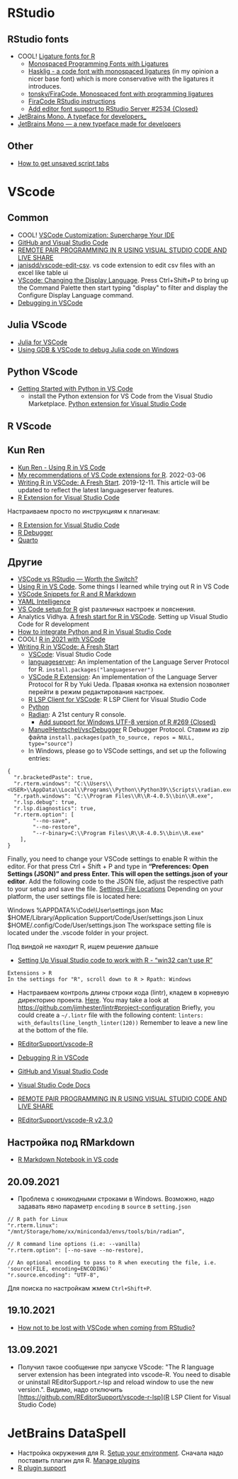 # RStudio

## RStudio fonts
- COOL! [Ligature fonts for R](https://benjaminlmoore.wordpress.com/2017/07/19/ligature-fonts-for-r/)
	- [Monospaced Programming Fonts with Ligatures](https://www.hanselman.com/blog/MonospacedProgrammingFontsWithLigatures.aspx)
	- [Hasklig - a code font with monospaced ligatures](https://github.com/i-tu/Hasklig) (in my opinion a nicer base font) which is more conservative with the ligatures it introduces.
	- [tonsky/FiraCode. Monospaced font with programming ligatures](https://github.com/tonsky/FiraCode)
	- [FiraCode RStudio instructions](https://github.com/tonsky/FiraCode/wiki/RStudio-instructions)
	- [Add editor font support to RStudio Server #2534 {Closed}](https://github.com/rstudio/rstudio/issues/2534)
- [JetBrains Mono. A typeface for developers_](https://www.jetbrains.com/lp/mono/)
- [JetBrains Mono — a new typeface made for developers](https://blog.jetbrains.com/blog/2020/01/15/jetbrains-mono-a-new-font-made-for-developers/)


## Other
- [How to get unsaved script tabs](https://stackoverflow.com/questions/35223435/how-to-get-unsaved-script-tabs)


# VScode

## Common
- COOL! [VSCode Customization: Supercharge Your IDE](https://dev.to/iashin/vscode-customization-supercharge-your-ide-43fn)
- [GitHub and Visual Studio Code](https://vscode.github.com/)
- [REMOTE PAIR PROGRAMMING IN R USING VISUAL STUDIO CODE AND LIVE SHARE](https://ivelasq.rbind.io/blog/vscode-live-share/)
- [janisdd/vscode-edit-csv](https://github.com/janisdd/vscode-edit-csv). vs code extension to edit csv files with an excel like table ui
- [VScode: Changing the Display Language](https://code.visualstudio.com/docs/getstarted/locales). Press Ctrl+Shift+P to bring up the Command Palette then start typing "display" to filter and display the Configure Display Language command.
- [Debugging in VSCode](https://code.visualstudio.com/docs/editor/debugging)

## Julia VScode
- [Julia for VSCode](https://www.julia-vscode.org/)
- [Using GDB & VSCode to debug Julia code on Windows](https://vchuravy.dev/notes/2021/09/vscode-gdb/)

## Python VScode
- [Getting Started with Python in VS Code](https://code.visualstudio.com/docs/python/python-tutorial)
	- install the Python extension for VS Code from the Visual Studio Marketplace. [Python extension for Visual Studio Code](https://marketplace.visualstudio.com/items?itemName=ms-python.python)

## R VScode

## Kun Ren
- [Kun Ren - Using R in VS Code](https://www.youtube.com/watch?v=9xXBDU2z_8Y)
- [My recommendations of VS Code extensions for R](https://renkun.me/2022/03/06/my-recommendations-of-vs-code-extensions-for-r/). 2022-03-06
- [Writing R in VSCode: A Fresh Start](https://renkun.me/2019/12/11/writing-r-in-vscode-a-fresh-start/). 2019-12-11. This article will be updated to reflect the latest languageserver features.
- [R Extension for Visual Studio Code](https://github.com/REditorSupport/vscode-R)

Настраиваем просто по инструкциям к плагинам:
- [R Extension for Visual Studio Code](https://marketplace.visualstudio.com/items?itemName=REditorSupport.r)
- [R Debugger](https://marketplace.visualstudio.com/items?itemName=RDebugger.r-debugger)
- [Quarto](https://marketplace.visualstudio.com/items?itemName=quarto.quarto)

## Другие
- [VSCode vs RStudio — Worth the Switch?](https://towardsdatascience.com/vscode-vs-rstudio-worth-the-switch-7a4415fc3275)
- [Using R in VS Code](https://schiff.co.nz/blog/r-and-vscode/). Some things I learned while trying out R in VS Code
- [VSCode Snippets for R and R Markdown](https://github.com/SidhuK/r-snippets)
- [YAML Intelligence](https://quarto.org/docs/tools/vscode.html#yaml-intelligence)
- [VS Code setup for R](https://gist.github.com/strengejacke/82e8d7b869bd9f961d12b4091c145b88) gist различных настроек и пояснения.
- Analytics Vidhya. [A fresh start for R in VSCode](https://medium.com/analytics-vidhya/a-fresh-start-for-r-in-vscode-ec61ed108cf6). Setting up Visual Studio Code for R development
- [How to integrate Python and R in Visual Studio Code](https://towardsdatascience.com/how-to-integrate-python-and-r-in-visual-studio-code-496a47c90422)
- COOL! [R in 2021 with VSCode](https://datamares.netlify.app/en/post/r-vscode/)
- [Writing R in VSCode: A Fresh Start](https://renkun.me/2019/12/11/writing-r-in-vscode-a-fresh-start/)
	- [VSCode](https://code.visualstudio.com/Download): Visual Studio Code
	- [languageserver](): An implementation of the Language Server Protocol for R. `install.packages("languageserver")`
	- [VSCode R Extension](https://marketplace.visualstudio.com/items?itemName=Ikuyadeu.r): An implementation of the Language Server Protocol for R by Yuki Ueda. 
	Правая кнопка на extension позволяет перейти в режим редактирования настроек.
	- [R LSP Client for VSCode](https://marketplace.visualstudio.com/items?itemName=REditorSupport.r-lsp): R LSP Client for Visual Studio Code
	- [Python](https://www.python.org/downloads/)
	- [Radian](https://github.com/randy3k/radian): A 21st century R console.
		- [Add support for Windows UTF-8 version of R #269 {Closed}](https://github.com/randy3k/radian/issues/269)
	- [ManuelHentschel/vscDebugger](https://github.com/ManuelHentschel/vscDebugger/) R Debugger Protocol. Ставим из zip файла 
	`install.packages(path_to_source, repos = NULL, type="source")`
	- In Windows, please go to VSCode settings, and set up the following entries:
```
{
  "r.bracketedPaste": true,
  "r.rterm.windows": "C:\\Users\\<USER>\\AppData\\Local\\Programs\\Python\\Python39\\Scripts\\radian.exe",
  "r.rpath.windows": "C:\\Program Files\\R\\R-4.0.5\\bin\\R.exe",
  "r.lsp.debug": true,
  "r.lsp.diagnostics": true,
  "r.rterm.option": [
        "--no-save",
        "--no-restore",
        "--r-binary=C:\\Program Files\\R\\R-4.0.5\\bin\\R.exe"
    ],
}
```
Finally, you need to change your VSCode settings to enable R within the editor. For that press Ctrl + Shift + P and type in **“Preferences: Open Settings (JSON)” and press Enter. This will open the settings.json of your editor**. Add the following code to the JSON file, adjust the respective path to your setup and save the file.
[Settings File Locations](https://vscode.readthedocs.io/en/latest/getstarted/settings/)
Depending on your platform, the user settings file is located here:

Windows %APPDATA%\Code\User\settings.json
Mac $HOME/Library/Application Support/Code/User/settings.json
Linux $HOME/.config/Code/User/settings.json
The workspace setting file is located under the .vscode folder in your project.

Под виндой не находит R, ищем решение дальше
- [Setting Up Visual Studio code to work with R - “win32 can't use R”](https://stackoverflow.com/questions/65823681/setting-up-visual-studio-code-to-work-with-r-win32-cant-use-r)

```
Extensions > R
In the settings for "R", scroll down to R > Rpath: Windows
```
- Настраиваем контроль длины строки кода (lintr), кладем в корневую директорию проекта. [Here](https://renkun.me/2019/12/11/writing-r-in-vscode-a-fresh-start/). 
You may take a look at https://github.com/jimhester/lintr#project-configuration Briefly, you could create a `~/.lintr` file with the following content:
`linters: with_defaults(line_length_linter(120))`
Remember to leave a new line at the bottom of the file.
- [REditorSupport/vscode-R](https://github.com/REditorSupport/vscode-R/releases/tag/v2.2.0)
- [Debugging R in VSCode](https://renkun.me/2020/09/13/debugging-r-in-vscode/)

- [GitHub and Visual Studio Code](https://vscode.github.com/)
- [Visual Studio Code Docs](https://code.visualstudio.com/docs)
- [REMOTE PAIR PROGRAMMING IN R USING VISUAL STUDIO CODE AND LIVE SHARE](https://ivelasq.rbind.io/blog/vscode-live-share/)
- [REditorSupport/vscode-R v2.3.0](https://github.com/REditorSupport/vscode-R/releases/tag/v2.3.0)

## Настройка под RMarkdown
- [R Markdown Notebook in VS code](https://yingqijing.medium.com/r-markdown-notebook-in-vs-code-3adb5a61417a)

## 20.09.2021
- Проблема с юникодными строками в Windows. Возможно, надо задавать явно параметр `encoding` в `source` в `setting.json`
```
// R path for Linux
"r.rterm.linux": "/mnt/Storage/home/xx/miniconda3/envs/tools/bin/radian“,

// R command line options (i.e: --vanilla)
"r.rterm.option": [--no-save --no-restore],

// An optional encoding to pass to R when executing the file, i.e. 'source(FILE, encoding=ENCODING)'
"r.source.encoding": "UTF-8",
```
Для поиска по настройкам жмем `Ctrl+Shift+P`.

## 19.10.2021
- [How not to be lost with VSCode when coming from RStudio?](https://statnmap.com/2021-10-09-how-not-to-be-lost-with-vscode-when-coming-from-rstudio/)

## 13.09.2021
- Получил такое сообщение при запуске VScode: "The R language server extension has been integrated into vscode-R. You need to disable or uninstall REditorSupport.r-lsp and reload window to use the new version.". Видимо, надо отключить [https://github.com/REditorSupport/vscode-r-lsp](R LSP Client for Visual Studio Code)

# JetBrains DataSpell
- Настройка окружения для R. [Setup your environment](https://www.jetbrains.com/help/dataspell/setup-r-environment.html).
Сначала надо поставить плагин для R. [Manage plugins](https://www.jetbrains.com/help/dataspell/managing-plugins.html)
- [R plugin support](https://www.jetbrains.com/help/dataspell/r-plugin-support.html)